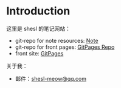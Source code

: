 # Introduction

这里是 shesl 的笔记网站：

* git-repo for note resources: [Note](https://github.com/shesl-meow/Note)
* git-repo for front pages: [GitPages Repo](https://github.com/shesl-meow/shesl-meow.github.io)
* front site: [GitPages](https://shesl-meow.github.io)

关于我：

* 邮件：shesl-meow@qq.com
